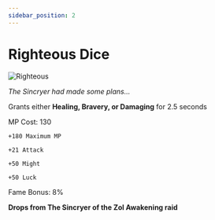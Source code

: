 ```yaml
---
sidebar_position: 2
---
```


# Righteous Dice

![Righteous](https://vwiki.valorserver.com/api/item/picture/righteous%20dice)

<i>The Sincryer had made some plans...</i>

Grants either **Healing, Bravery, or Damaging** for 2.5 seconds

MP Cost: 130

    +180 Maximum MP
    
    +21 Attack
    
    +50 Might
    
    +50 Luck

Fame Bonus: 8%

**Drops from The Sincryer of the Zol Awakening raid**
